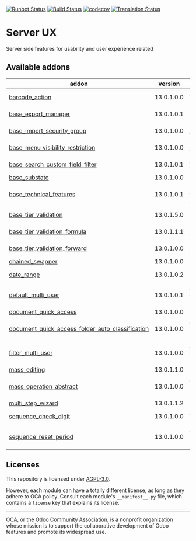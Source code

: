 [![Runbot Status](https://runbot.odoo-community.org/runbot/badge/flat/250/13.0.svg)](https://runbot.odoo-community.org/runbot/repo/github-com-oca-server-ux-250)
[![Build Status](https://travis-ci.com/OCA/server-ux.svg?branch=13.0)](https://travis-ci.com/OCA/server-ux)
[![codecov](https://codecov.io/gh/OCA/server-ux/branch/13.0/graph/badge.svg)](https://codecov.io/gh/OCA/server-ux)
[![Translation Status](https://translation.odoo-community.org/widgets/server-ux-13-0/-/svg-badge.svg)](https://translation.odoo-community.org/engage/server-ux-13-0/?utm_source=widget)

<!-- /!\ do not modify above this line -->

# Server UX

Server side features for usability and user experience related

<!-- /!\ do not modify below this line -->

<!-- prettier-ignore-start -->

[//]: # (addons)

Available addons
----------------
addon | version | summary
--- | --- | ---
[barcode_action](barcode_action/) | 13.0.1.0.0 | Allows to use barcodes as a launcher
[base_export_manager](base_export_manager/) | 13.0.1.0.1 | Manage model export profiles
[base_import_security_group](base_import_security_group/) | 13.0.1.0.0 | Group-based permissions for importing CSV files
[base_menu_visibility_restriction](base_menu_visibility_restriction/) | 13.0.1.0.0 | Restrict (with groups) menu visibilty
[base_search_custom_field_filter](base_search_custom_field_filter/) | 13.0.1.0.1 | Add custom filters for fields via UI
[base_substate](base_substate/) | 13.0.1.0.0 | Base Sub State
[base_technical_features](base_technical_features/) | 13.0.1.0.1 | Access to technical features without activating debug mode
[base_tier_validation](base_tier_validation/) | 13.0.1.5.0 | Implement a validation process based on tiers.
[base_tier_validation_formula](base_tier_validation_formula/) | 13.0.1.1.1 | Formulas for Base tier validation
[base_tier_validation_forward](base_tier_validation_forward/) | 13.0.1.0.0 | Forward option for base tiers
[chained_swapper](chained_swapper/) | 13.0.1.0.0 | Chained Swapper
[date_range](date_range/) | 13.0.1.0.2 | Manage all kind of date range
[default_multi_user](default_multi_user/) | 13.0.1.0.1 | Allows to share user-defined defaults among several users.
[document_quick_access](document_quick_access/) | 13.0.1.0.0 | Document quick access
[document_quick_access_folder_auto_classification](document_quick_access_folder_auto_classification/) | 13.0.1.0.0 | Auto classification of Documents after reading a QR
[filter_multi_user](filter_multi_user/) | 13.0.1.0.0 | Allows to share user-defined filters filters among several users.
[mass_editing](mass_editing/) | 13.0.1.1.0 | Mass Editing
[mass_operation_abstract](mass_operation_abstract/) | 13.0.1.0.0 | Abstract Tools used for modules that realize operation onmany items
[multi_step_wizard](multi_step_wizard/) | 13.0.1.1.2 | Multi-Steps Wizards
[sequence_check_digit](sequence_check_digit/) | 13.0.1.0.0 | Adds a check digit on sequences
[sequence_reset_period](sequence_reset_period/) | 13.0.1.0.0 | Auto-generate yearly/monthly/weekly/daily sequence period ranges

[//]: # (end addons)

<!-- prettier-ignore-end -->

## Licenses

This repository is licensed under [AGPL-3.0](LICENSE).

However, each module can have a totally different license, as long as they adhere to OCA
policy. Consult each module's `__manifest__.py` file, which contains a `license` key
that explains its license.

----

OCA, or the [Odoo Community Association](http://odoo-community.org/), is a nonprofit
organization whose mission is to support the collaborative development of Odoo features
and promote its widespread use.
